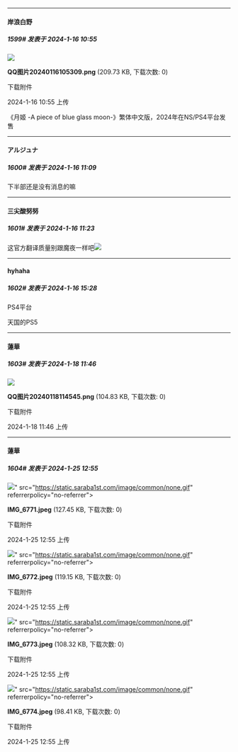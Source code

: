 
*****

####  岸浪白野  
##### 1599#       发表于 2024-1-16 10:55

<img src="https://img.saraba1st.com/forum/202401/16/105529m6wqqozciqfhdwvf.png" referrerpolicy="no-referrer">

<strong>QQ图片20240116105309.png</strong> (209.73 KB, 下载次数: 0)

下载附件

2024-1-16 10:55 上传

《月姬 -A piece of blue glass moon-》繁体中文版，2024年在NS/PS4平台发售 


*****

####  アルジュナ  
##### 1600#       发表于 2024-1-16 11:09

下半部还是没有消息的嘛


*****

####  三尖酸努努  
##### 1601#       发表于 2024-1-16 11:23

这官方翻译质量别跟魔夜一样吧<img src="https://static.saraba1st.com/image/smiley/face2017/068.png" referrerpolicy="no-referrer">


*****

####  hyhaha  
##### 1602#       发表于 2024-1-16 15:28

PS4平台

天国的PS5


*****

####  蓮華  
##### 1603#       发表于 2024-1-18 11:46

<img src="https://img.saraba1st.com/forum/202401/18/114619hdbf6zbftl9lbodp.png" referrerpolicy="no-referrer">

<strong>QQ图片20240118114545.png</strong> (104.83 KB, 下载次数: 0)

下载附件

2024-1-18 11:46 上传

*****

####  蓮華  
##### 1604#       发表于 2024-1-25 12:55

<img src="https://img.saraba1st.com/forum/202401/25/125534trx9s262d92d9ed2.jpeg" referrerpolicy="no-referrer">" src="https://static.saraba1st.com/image/common/none.gif" referrerpolicy="no-referrer">

<strong>IMG_6771.jpeg</strong> (127.45 KB, 下载次数: 0)

下载附件

2024-1-25 12:55 上传

<img src="https://img.saraba1st.com/forum/202401/25/125534mn5r59h55o5liq5n.jpeg" referrerpolicy="no-referrer">" src="https://static.saraba1st.com/image/common/none.gif" referrerpolicy="no-referrer">

<strong>IMG_6772.jpeg</strong> (119.15 KB, 下载次数: 0)

下载附件

2024-1-25 12:55 上传

<img src="https://img.saraba1st.com/forum/202401/25/125535dnjt7iss4bgsvk4w.jpeg" referrerpolicy="no-referrer">" src="https://static.saraba1st.com/image/common/none.gif" referrerpolicy="no-referrer">

<strong>IMG_6773.jpeg</strong> (108.32 KB, 下载次数: 0)

下载附件

2024-1-25 12:55 上传

<img src="https://img.saraba1st.com/forum/202401/25/125535ajja1i2mi22i21i2.jpeg" referrerpolicy="no-referrer">" src="https://static.saraba1st.com/image/common/none.gif" referrerpolicy="no-referrer">

<strong>IMG_6774.jpeg</strong> (98.41 KB, 下载次数: 0)

下载附件

2024-1-25 12:55 上传


